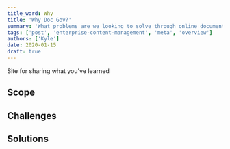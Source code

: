 ```yaml
---
title_word: Why
title: 'Why Doc Gov?'
summary: 'What problems are we looking to solve through online documentation, what alternatives exist, and why have we landed here'
tags: ['post', 'enterprise-content-management', 'meta', 'overview']
authors: ['Kyle']
date: 2020-01-15
draft: true
---
```




Site for sharing what you've learned

## Scope

## Challenges

## Solutions

